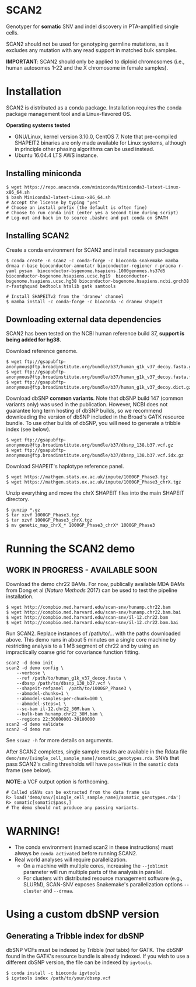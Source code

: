 # SCAN2
Genotyper for **somatic** SNV and indel discovery in PTA-amplified single cells.

SCAN2 should not be used for genotyping germline mutations, as it excludes any
mutation with any read support in matched bulk samples.

**IMPORTANT**: SCAN2 should only be applied to diploid chromosomes (i.e., human
autosomes 1-22 and the X chromosome in female samples).



# Installation
SCAN2 is distributed as a conda package. Installation requires the conda
package management tool and a Linux-flavored OS.

**Operating systems tested**
* GNU/Linux, kernel version 3.10.0, CentOS 7. Note that pre-compiled SHAPEIT2 binaries are only made available for Linux systems, although in principle other phasing algorithms can be used instead.
* Ubuntu 16.04.4 LTS AWS instance.


## Installing miniconda
```
$ wget https://repo.anaconda.com/miniconda/Miniconda3-latest-Linux-x86_64.sh
$ bash Miniconda3-latest-Linux-x86_64.sh
# Accept the license by typing "yes"
# Choose an install prefix (the default is often fine)
# Choose to run conda init (enter yes a second time during script)
# Log-out and back in to source .bashrc and put conda on $PATH
```

## Installing SCAN2
Create a conda environment for SCAN2 and install necessary packages
```
$ conda create -n scan2 -c conda-forge -c bioconda snakemake mamba drmaa r-base bioconductor-annotatr bioconductor-regioner r-pracma r-yaml pysam  bioconductor-bsgenome.hsapiens.1000genomes.hs37d5 bioconductor-bsgenome.hsapiens.ucsc.hg19  bioconductor-bsgenome.hsapiens.ucsc.hg38 bioconductor-bsgenome.hsapiens.ncbi.grch38 r-fastghquad bedtools htslib gatk samtools

# Install SHAPEITv2 from the 'dranew' channel 
$ mamba install -c conda-forge -c bioconda -c dranew shapeit 
```

## Downloading external data dependencies
SCAN2 has been tested on the NCBI human reference build 37, **support is being added for hg38**.

Download reference genome.
```
$ wget ftp://gsapubftp-anonymous@ftp.broadinstitute.org/bundle/b37/human_g1k_v37_decoy.fasta.gz
$ wget ftp://gsapubftp-anonymous@ftp.broadinstitute.org/bundle/b37/human_g1k_v37_decoy.fasta.fai.gz
$ wget ftp://gsapubftp-anonymous@ftp.broadinstitute.org/bundle/b37/human_g1k_v37_decoy.dict.gz
```

Download dbSNP **common variants**.
Note that dbSNP build 147 (common variants only) was used in
the publication. However, NCBI
does not guarantee long term hosting of dbSNP builds, so we recommend
downloading the version of dbSNP included in the Broad's GATK resource
bundle. To use other builds of dbSNP, you will need to generate a tribble
index (see below).
```
$ wget ftp://gsapubftp-anonymous@ftp.broadinstitute.org/bundle/b37/dbsnp_138.b37.vcf.gz
$ wget ftp://gsapubftp-anonymous@ftp.broadinstitute.org/bundle/b37/dbsnp_138.b37.vcf.idx.gz
```

Download SHAPEIT's haplotype reference panel.
```
$ wget https://mathgen.stats.ox.ac.uk/impute/1000GP_Phase3.tgz
$ wget https://mathgen.stats.ox.ac.uk/impute/1000GP_Phase3_chrX.tgz
```

Unzip everything and move the chrX SHAPEIT files into the main SHAPEIT
directory.
```
$ gunzip *.gz
$ tar xzvf 1000GP_Phase3.tgz
$ tar xzvf 1000GP_Phase3_chrX.tgz
$ mv genetic_map_chrX_* 1000GP_Phase3_chrX* 1000GP_Phase3
```

# Running the SCAN2 demo
## WORK IN PROGRESS - AVAILABLE SOON
Download the demo chr22 BAMs. For now, publically available MDA BAMs
from Dong et al (*Nature Methods* 2017) can be used to test the
pipeline installation.
```
$ wget http://compbio.med.harvard.edu/scan-snv/hunamp.chr22.bam
$ wget http://compbio.med.harvard.edu/scan-snv/hunamp.chr22.bam.bai
$ wget http://compbio.med.harvard.edu/scan-snv/il-12.chr22.bam
$ wget http://compbio.med.harvard.edu/scan-snv/il-12.chr22.bam.bai
```

Run SCAN2. Replace instances of /path/to/... with the paths
downloaded above. This demo runs in about 5 minutes on a single core
machine by restricting analysis to a 1 MB segment of chr22 and by
using an impractically coarse grid for covariance function fitting.
```
scan2 -d demo init
scan2 -d demo config \
    --verbose \
    --ref /path/to/human_g1k_v37_decoy.fasta \
    --dbsnp /path/to/dbsnp_138_b37.vcf \
    --shapeit-refpanel  /path/to/1000GP_Phase3 \
    --abmodel-chunks=1 \
    --abmodel-samples-per-chunk=100 \
    --abmodel-steps=1 \
    --sc-bam il-12.chr22_30M.bam \
    --bulk-bam hunamp.chr22_30M.bam \
    --regions 22:30000001-30100000
scan2 -d demo validate
scan2 -d demo run
```

See `scan2 -h` for more details on arguments.

After SCAN2 completes, single sample results are available in the
Rdata file `demo/snv/[single_cell_sample_name]/somatic_genotypes.rda`.
SNVs that pass SCAN2's calling thresholds will have `pass=TRUE` in the
`somatic` data frame (see below).

**NOTE**: a VCF output option is forthcoming.
```
# Called sSNVs can be extracted from the data frame via
R> load('demo/snv/[single_cell_sample_name]/somatic_genotypes.rda')
R> somatic[somatic$pass,]
# The demo should not produce any passing variants.
```

# WARNING!
* The conda environment (named scan2 in these instructions) must always
  be `conda activate`d before running SCAN2.
* Real world analyses will require parallelization.
    * On a machine with multiple cores, increasing the `--joblimit` parameter
      will run multiple parts of the analysis in parallel.
    * For clusters with distributed resource management software (e.g., SLURM),
      SCAN-SNV exposes Snakemake's parallelization options
      `--cluster` and `--drmaa`.


# Using a custom dbSNP version
## Generating a Tribble index for dbSNP
dbSNP VCFs must be indexed by Tribble (*not* tabix) for GATK. The dbSNP
found in the GATK's resource bundle is already indexed. If you wish to use
a different dbSNP version, the file can be indexed by `igvtools`.

```
$ conda install -c bioconda igvtools
$ igvtools index /path/to/your/dbsnp.vcf
```
